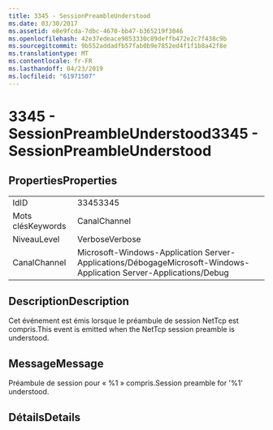```yaml
---
title: 3345 - SessionPreambleUnderstood
ms.date: 03/30/2017
ms.assetid: e8e9fcda-7dbc-4670-bb47-b365219f3046
ms.openlocfilehash: 42e37edeace9853330c89deffb472e2c7f438c9b
ms.sourcegitcommit: 9b552addadfb57fab0b9e7852ed4f1f1b8a42f8e
ms.translationtype: MT
ms.contentlocale: fr-FR
ms.lasthandoff: 04/23/2019
ms.locfileid: "61971507"
---
```

# <a name="3345---sessionpreambleunderstood"></a><span data-ttu-id="f8eff-102">3345 - SessionPreambleUnderstood</span><span class="sxs-lookup"><span data-stu-id="f8eff-102">3345 - SessionPreambleUnderstood</span></span>
## <a name="properties"></a><span data-ttu-id="f8eff-103">Properties</span><span class="sxs-lookup"><span data-stu-id="f8eff-103">Properties</span></span>  
  
|||  
|-|-|  
|<span data-ttu-id="f8eff-104">Id</span><span class="sxs-lookup"><span data-stu-id="f8eff-104">ID</span></span>|<span data-ttu-id="f8eff-105">3345</span><span class="sxs-lookup"><span data-stu-id="f8eff-105">3345</span></span>|  
|<span data-ttu-id="f8eff-106">Mots clés</span><span class="sxs-lookup"><span data-stu-id="f8eff-106">Keywords</span></span>|<span data-ttu-id="f8eff-107">Canal</span><span class="sxs-lookup"><span data-stu-id="f8eff-107">Channel</span></span>|  
|<span data-ttu-id="f8eff-108">Niveau</span><span class="sxs-lookup"><span data-stu-id="f8eff-108">Level</span></span>|<span data-ttu-id="f8eff-109">Verbose</span><span class="sxs-lookup"><span data-stu-id="f8eff-109">Verbose</span></span>|  
|<span data-ttu-id="f8eff-110">Canal</span><span class="sxs-lookup"><span data-stu-id="f8eff-110">Channel</span></span>|<span data-ttu-id="f8eff-111">Microsoft-Windows-Application Server-Applications/Débogage</span><span class="sxs-lookup"><span data-stu-id="f8eff-111">Microsoft-Windows-Application Server-Applications/Debug</span></span>|  
  
## <a name="description"></a><span data-ttu-id="f8eff-112">Description</span><span class="sxs-lookup"><span data-stu-id="f8eff-112">Description</span></span>  
 <span data-ttu-id="f8eff-113">Cet événement est émis lorsque le préambule de session NetTcp est compris.</span><span class="sxs-lookup"><span data-stu-id="f8eff-113">This event is emitted when the NetTcp session preamble is understood.</span></span>  
  
## <a name="message"></a><span data-ttu-id="f8eff-114">Message</span><span class="sxs-lookup"><span data-stu-id="f8eff-114">Message</span></span>  
 <span data-ttu-id="f8eff-115">Préambule de session pour « %1 » compris.</span><span class="sxs-lookup"><span data-stu-id="f8eff-115">Session preamble for '%1' understood.</span></span>  
  
## <a name="details"></a><span data-ttu-id="f8eff-116">Détails</span><span class="sxs-lookup"><span data-stu-id="f8eff-116">Details</span></span>

